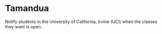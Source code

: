 # Tamandua
Notify students in the University of California, Irvine (UCI) when the classes they want is open.
